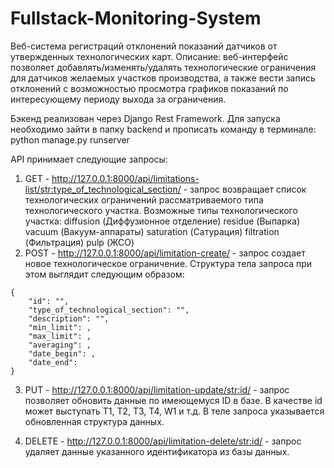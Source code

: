 # Fullstack-Monitoring-System

Веб-система регистраций отклонений показаний датчиков от утвержденных технологических карт.
Описание: веб-интерфейс позволяет добавлять/изменять/удалять технологические ограничения для датчиков желаемых участков производства, а также вести запись отклонений с возможностью просмотра графиков показаний по интересующему периоду выхода за ограничения.

Бэкенд реализован через Django Rest Framework. Для запуска необходимо зайти в папку backend и прописать команду в терминале: python manage.py runserver

API принимает следующие запросы:

1. GET - http://127.0.0.1:8000/api/limitations-list/str:type_of_technological_section/ - запрос возвращает список технологических ограничений рассматриваемого типа технологического участка. Возможные типы технологического участка:
diffusion (Диффузионное отделение)
residue (Выпарка)
vacuum (Вакуум-аппараты)
saturation (Сатурация)
filtration (Фильтрация)
pulp (ЖСО)
2. POST - http://127.0.0.1:8000/api/limitation-create/ - запрос создает новое технологическое ограничение. Структура тела запроса при этом выглядит следующим образом:
```
{
    "id": "",
    "type_of_technological_section": "",
    "description": "",
    "min_limit": ,
    "max_limit": ,
    "averaging": ,
    "date_begin": ,
    "date_end": 
}
```
3. PUT - http://127.0.0.1:8000/api/limitation-update/str:id/ - запрос позволяет обновить данные по имеющемуся ID в базе. В качестве id может выступать T1, T2, T3, T4, W1 и т.д. В теле запроса указывается обновленная структура данных.

4. DELETE - http://127.0.0.1:8000/api/limitation-delete/str:id/ - запрос удаляет данные указанного идентификатора из базы данных.
